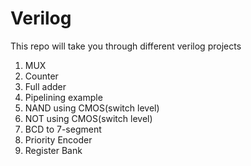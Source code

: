 # Verilog
This repo will take you through different verilog projects
1. MUX
2. Counter
3. Full adder
4. Pipelining example
5. NAND using CMOS(switch level)
6. NOT using CMOS(switch level)
7. BCD to 7-segment
8. Priority Encoder
9. Register Bank
